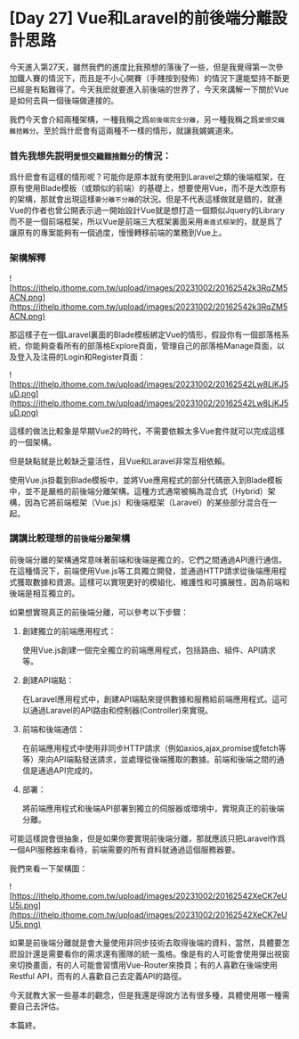 # [Day 27] Vue和Laravel的前後端分離設計思路

今天進入第27天，雖然我們的進度比我預想的落後了一些，但是我覺得第一次參加鐵人賽的情況下，而且是不小心開賽（手賤按到發佈）的情況下還能堅持不斷更已經是有點難得了。今天我麽就要進入前後端的世界了，今天來講解一下關於Vue是如何去與一個後端做連接的。

我們今天會介紹兩種架構，一種我稱之爲`前後端完全分離`，另一種我稱之爲`愛恨交織難捨難分`。至於爲什麽會有這兩種不一樣的情形，就讓我娓娓道來。

### **首先我想先説明`愛恨交織難捨難分`的情況：**

爲什麽會有這樣的情形呢？可能你是原本就有使用到Laravel之類的後端框架，在原有使用Blade模板（或類似的前端）的基礎上，想要使用Vue，而不是大改原有的架構，那就會出現這樣`要分離不分離`的狀況。但是不代表這樣做就是錯的，就連Vue的作者也曾公開表示過一開始設計Vue就是想打造一個類似Jquery的Library而不是一個前端框架，所以Vue是前端三大框架裏面采用`漸進式框架`的，就是爲了讓原有的專案能夠有一個過度，慢慢轉移前端的業務到Vue上。

### **架構解釋**

![https://ithelp.ithome.com.tw/upload/images/20231002/20162542k3RqZM5ACN.png](https://ithelp.ithome.com.tw/upload/images/20231002/20162542k3RqZM5ACN.png)

那這樣子在一個Laravel裏面的Blade模板綁定Vue的情形，假設你有一個部落格系統，你能夠查看所有的部落格Explore頁面，管理自己的部落格Manage頁面，以及登入及注冊的Login和Register頁面：

![https://ithelp.ithome.com.tw/upload/images/20231002/20162542Lw8LjKJ5uD.png](https://ithelp.ithome.com.tw/upload/images/20231002/20162542Lw8LjKJ5uD.png)

這樣的做法比較象是早期Vue2的時代，不需要依賴太多Vue套件就可以完成這樣的一個架構。

但是缺點就是比較缺乏靈活性，且Vue和Laravel非常互相依賴。

使用Vue.js掛載到Blade模板中，並將Vue應用程式的部分代碼嵌入到Blade模板中，並不是嚴格的前後端分離架構。這種方式通常被稱為混合式（Hybrid）架構，因為它將前端框架（Vue.js）和後端框架（Laravel）的某些部分混合在一起。

### **講講比較理想的`前後端分離`架構**

前後端分離的架構通常意味著前端和後端是獨立的，它們之間通過API進行通信。在這種情況下，前端使用Vue.js等工具獨立開發，並通過HTTP請求從後端應用程式獲取數據和資源。這樣可以實現更好的模組化、維護性和可擴展性，因為前端和後端是相互獨立的。

如果想實現真正的前後端分離，可以參考以下步驟：

1. 創建獨立的前端應用程式：
    
    使用Vue.js創建一個完全獨立的前端應用程式，包括路由、組件、API請求等。
    
2. 創建API端點：
    
    在Laravel應用程式中，創建API端點來提供數據和服務給前端應用程式。這可以通過Laravel的API路由和控制器(Controller)來實現。
    
3. 前端和後端通信：
    
    在前端應用程式中使用非同步HTTP請求（例如axios,ajax,promise或fetch等等）來向API端點發送請求，並處理從後端獲取的數據。前端和後端之間的通信是通過API完成的。
    
4. 部署：
    
    將前端應用程式和後端API部署到獨立的伺服器或環境中，實現真正的前後端分離。
    

可能這樣說會很抽象，但是如果你要實現前後端分離，那就應該只把Laravel作爲一個API服務器來看待，前端需要的所有資料就通過這個服務器要。

我們來看一下架構圖：

![https://ithelp.ithome.com.tw/upload/images/20231002/20162542XeCK7eUU5i.png](https://ithelp.ithome.com.tw/upload/images/20231002/20162542XeCK7eUU5i.png)

如果是前後端分離就是會大量使用非同步技術去取得後端的資料，當然，具體要怎麽設計還是需要看你的需求還有團隊的統一風格。像是有的人可能會使用彈出視窗來切換畫面，有的人可能會習慣用Vue-Router來換頁；有的人喜歡在後端使用Restful API，而有的人喜歡自己去定義API的路徑。

今天就教大家一些基本的觀念，但是我還是得說方法有很多種，具體使用哪一種需要自己去評估。

本篇終。